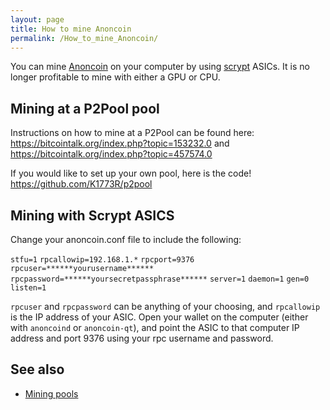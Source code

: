 ```yaml
---
layout: page
title: How to mine Anoncoin
permalink: /How_to_mine_Anoncoin/
---
```


You can mine [Anoncoin](/Anoncoin) on your computer by using [scrypt](/scrypt) ASICs. It is no longer profitable to mine with either a GPU or CPU.

Mining at a P2Pool pool
-----------------------

Instructions on how to mine at a P2Pool can be found here: [<https://bitcointalk.org/index.php?topic=153232.0>](https://bitcointalk.org/index.php?topic=153232.0) and [<https://bitcointalk.org/index.php?topic=457574.0>](https://bitcointalk.org/index.php?topic=457574.0)

If you would like to set up your own pool, here is the code! [<https://github.com/K1773R/p2pool>](https://github.com/K1773R/p2pool)

Mining with Scrypt ASICS
------------------------

Change your anoncoin.conf file to include the following:

`stfu=1`
`rpcallowip=192.168.1.*`
`rpcport=9376`
`rpcuser=******yourusername******`
`rpcpassword=******yoursecretpassphrase******`
`server=1`
`daemon=1`
`gen=0`
`listen=1`

`rpcuser` and `rpcpassword` can be anything of your choosing, and `rpcallowip` is the IP address of your ASIC. Open your wallet on the computer (either with `anoncoind` or `anoncoin-qt`), and point the ASIC to that computer IP address and port 9376 using your rpc username and password.

See also
--------

-   [Mining pools](/Mining_pools)
